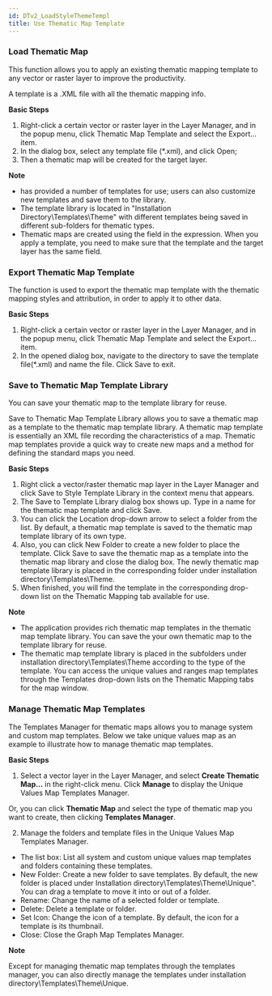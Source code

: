 ```yaml
---
id: DTv2_LoadStyleThemeTempl
title: Use Thematic Map Template
---
```

### Load Thematic Map

This function allows you to apply an existing thematic mapping template to any vector or raster layer to improve the productivity.

A template is a .XML file with all the thematic mapping info.

**Basic Steps**

1. Right-click a certain vector or raster layer in the Layer Manager, and in the popup menu, click Thematic Map Template and select the Export... item.
2. In the dialog box, select any template file (*.xml), and click Open;
3. Then a thematic map will be created for the target layer. 

**Note**

* has provided a number of templates for use; users can also customize new templates and save them to the library.
* The template library is located in "Installation Directory\Templates\Theme" with different templates being saved in different sub-folders for thematic types. 
* Thematic maps are created using the field in the expression. When you apply a template, you need to make sure that the template and the target layer has the same field.

### Export Thematic Map Template

The function is used to export the thematic map template with the thematic
mapping styles and attribution, in order to apply it to other data.

**Basic Steps**

1. Right-click a certain vector or raster layer in the Layer Manager, and in the popup menu, click Thematic Map Template and select the Export... item.
2. In the opened dialog box, navigate to the directory to save the template file(*.xml) and name the file. Click Save to exit.

### Save to Thematic Map Template Library

You can save your thematic map to the template library for reuse.

Save to Thematic Map Template Library allows you to save a thematic map as a
template to the thematic map template library. A thematic map template is
essentially an XML file recording the characteristics of a map. Thematic map
templates provide a quick way to create new maps and a method for defining the
standard maps you need.

**Basic Steps**

1. Right click a vector/raster thematic map layer in the Layer Manager and click Save to Style Template Library in the context menu that appears.
2. The Save to Template Library dialog box shows up. Type in a name for the thematic map template and click Save.
3. You can click the Location drop-down arrow to select a folder from the list. By default, a thematic map template is saved to the thematic map template library of its own type. 
4. Also, you can click New Folder to create a new folder to place the template. Click Save to save the thematic map as a template into the thematic map library and close the dialog box. The newly thematic map template library is placed in the corresponding folder under installation directory\Templates\Theme.
5. When finished, you will find the template in the corresponding drop-down list on the Thematic Mapping tab available for use.

**Note**

* The application provides rich thematic map templates in the thematic map template library. You can save the your own thematic map to the template library for reuse.
* The thematic map template library is placed in the subfolders under installation directory\Templates\Theme according to the type of the template. You can access the unique values and ranges map templates through the Templates drop-down lists on the Thematic Mapping tabs for the map window.

### Manage Thematic Map Templates

The Templates Manager for thematic maps allows you to manage system and custom
map templates. Below we take unique values map as an example to illustrate how
to manage thematic map templates.

**Basic Steps**

1. Select a vector layer in the Layer Manager, and select **Create Thematic Map...** in the right-click menu. Click **Manage** to display the Unique Values Map Templates Manager.

Or, you can click **Thematic Map** and select the type of thematic map you
want to create, then clicking **Templates Manager**.

2. Manage the folders and template files in the Unique Values Map Templates Manager. 
  * The list box: List all system and custom unique values map templates and folders containing these templates.
  * New Folder: Create a new folder to save templates. By default, the new folder is placed under Installation directory\Templates\Theme\Unique\". You can drag a template to move it into or out of a folder.
  * Rename: Change the name of a selected folder or template.
  * Delete: Delete a template or folder.
  * Set Icon: Change the icon of a template. By default, the icon for a template is its thumbnail.
  * Close: Close the Graph Map Templates Manager.

**Note**

Except for managing thematic map templates through the templates manager, you
can also directly manage the templates under installation
directory\Templates\Theme\Unique.

